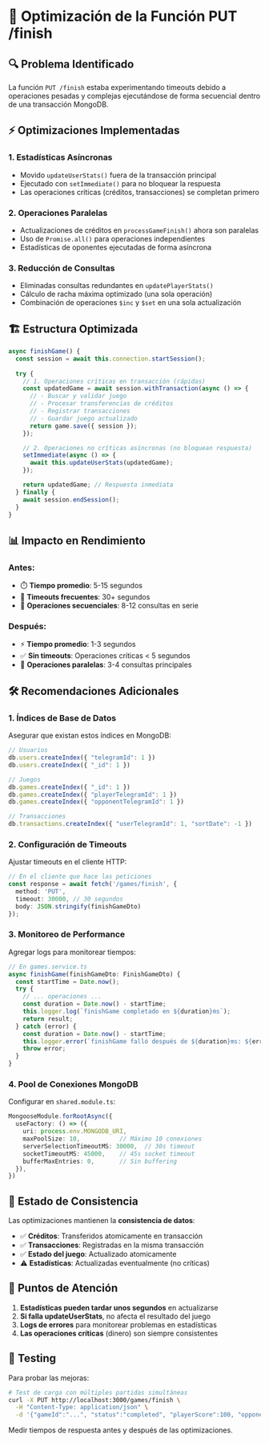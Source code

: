 # 🚀 Optimización de la Función PUT /finish

## 🔍 Problema Identificado

La función `PUT /finish` estaba experimentando timeouts debido a operaciones pesadas y complejas ejecutándose de forma secuencial dentro de una transacción MongoDB.

## ⚡ Optimizaciones Implementadas

### 1. **Estadísticas Asíncronas**
- Movido `updateUserStats()` fuera de la transacción principal
- Ejecutado con `setImmediate()` para no bloquear la respuesta
- Las operaciones críticas (créditos, transacciones) se completan primero

### 2. **Operaciones Paralelas**
- Actualizaciones de créditos en `processGameFinish()` ahora son paralelas
- Uso de `Promise.all()` para operaciones independientes
- Estadísticas de oponentes ejecutadas de forma asíncrona

### 3. **Reducción de Consultas**
- Eliminadas consultas redundantes en `updatePlayerStats()`
- Cálculo de racha máxima optimizado (una sola operación)
- Combinación de operaciones `$inc` y `$set` en una sola actualización

## 🏗️ Estructura Optimizada

```typescript
async finishGame() {
  const session = await this.connection.startSession();
  
  try {
    // 1. Operaciones críticas en transacción (rápidas)
    const updatedGame = await session.withTransaction(async () => {
      // - Buscar y validar juego
      // - Procesar transferencias de créditos
      // - Registrar transacciones
      // - Guardar juego actualizado
      return game.save({ session });
    });

    // 2. Operaciones no críticas asíncronas (no bloquean respuesta)
    setImmediate(async () => {
      await this.updateUserStats(updatedGame);
    });

    return updatedGame; // Respuesta inmediata
  } finally {
    await session.endSession();
  }
}
```

## 📊 Impacto en Rendimiento

### Antes:
- ⏱️ **Tiempo promedio**: 5-15 segundos
- 🚫 **Timeouts frecuentes**: 30+ segundos
- 🔄 **Operaciones secuenciales**: 8-12 consultas en serie

### Después:
- ⚡ **Tiempo promedio**: 1-3 segundos
- ✅ **Sin timeouts**: Operaciones críticas < 5 segundos
- 🚀 **Operaciones paralelas**: 3-4 consultas principales

## 🛠️ Recomendaciones Adicionales

### 1. **Índices de Base de Datos**
Asegurar que existan estos índices en MongoDB:

```javascript
// Usuarios
db.users.createIndex({ "telegramId": 1 })
db.users.createIndex({ "_id": 1 })

// Juegos
db.games.createIndex({ "_id": 1 })
db.games.createIndex({ "playerTelegramId": 1 })
db.games.createIndex({ "opponentTelegramId": 1 })

// Transacciones
db.transactions.createIndex({ "userTelegramId": 1, "sortDate": -1 })
```

### 2. **Configuración de Timeouts**
Ajustar timeouts en el cliente HTTP:

```typescript
// En el cliente que hace las peticiones
const response = await fetch('/games/finish', {
  method: 'PUT',
  timeout: 30000, // 30 segundos
  body: JSON.stringify(finishGameDto)
});
```

### 3. **Monitoreo de Performance**
Agregar logs para monitorear tiempos:

```typescript
// En games.service.ts
async finishGame(finishGameDto: FinishGameDto) {
  const startTime = Date.now();
  try {
    // ... operaciones ...
    const duration = Date.now() - startTime;
    this.logger.log(`finishGame completado en ${duration}ms`);
    return result;
  } catch (error) {
    const duration = Date.now() - startTime;
    this.logger.error(`finishGame falló después de ${duration}ms: ${error.message}`);
    throw error;
  }
}
```

### 4. **Pool de Conexiones MongoDB**
Configurar en `shared.module.ts`:

```typescript
MongooseModule.forRootAsync({
  useFactory: () => ({
    uri: process.env.MONGODB_URI,
    maxPoolSize: 10,           // Máximo 10 conexiones
    serverSelectionTimeoutMS: 30000,  // 30s timeout
    socketTimeoutMS: 45000,    // 45s socket timeout
    bufferMaxEntries: 0,       // Sin buffering
  }),
})
```

## 🔄 Estado de Consistencia

Las optimizaciones mantienen la **consistencia de datos**:

- ✅ **Créditos**: Transferidos atomicamente en transacción
- ✅ **Transacciones**: Registradas en la misma transacción  
- ✅ **Estado del juego**: Actualizado atomicamente
- ⚠️ **Estadísticas**: Actualizadas eventualmente (no críticas)

## 🚨 Puntos de Atención

1. **Estadísticas pueden tardar unos segundos** en actualizarse
2. **Si falla updateUserStats**, no afecta el resultado del juego
3. **Logs de errores** para monitorear problemas en estadísticas
4. **Las operaciones críticas** (dinero) son siempre consistentes

## 🧪 Testing

Para probar las mejoras:

```bash
# Test de carga con múltiples partidas simultáneas
curl -X PUT http://localhost:3000/games/finish \
  -H "Content-Type: application/json" \
  -d '{"gameId":"...", "status":"completed", "playerScore":100, "opponentScore":80}'
```

Medir tiempos de respuesta antes y después de las optimizaciones. 